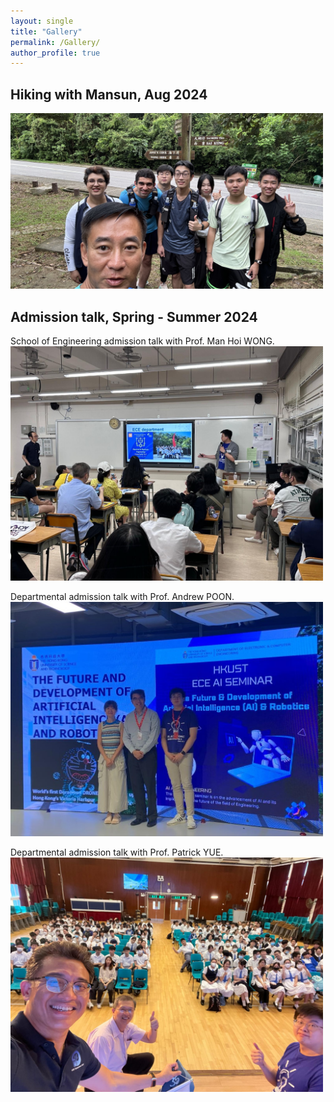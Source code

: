 ```yaml
---
layout: single
title: "Gallery"
permalink: /Gallery/
author_profile: true
---
```



## Hiking with Mansun, Aug 2024
<img src="/images/hiking.jpg" width="500"/>    


## Admission talk, Spring - Summer 2024 
School of Engineering admission talk with Prof. Man Hoi WONG.     
<img src="/images/talk with Man Hoi.jpg" width="500"/>
        


Departmental admission talk with Prof. Andrew POON.     
<img src="/images/SS talk with andrew.jpg" width="500"/>
      


Departmental admission talk with Prof. Patrick YUE.    
<img src="/images/Talk with Patrick.jpg" width="500"/>   
    
